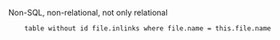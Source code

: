 Non-SQL, non-relational, not only relational 

```dataview 
	table without id file.inlinks where file.name = this.file.name
```